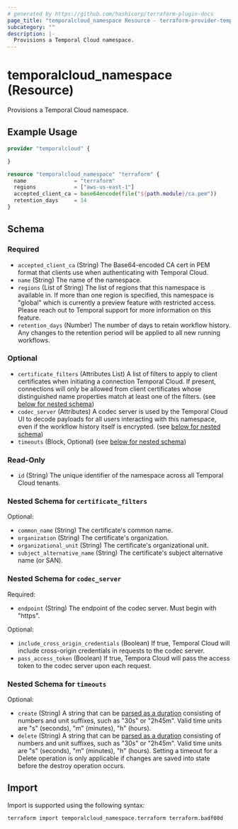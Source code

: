 ```yaml
---
# generated by https://github.com/hashicorp/terraform-plugin-docs
page_title: "temporalcloud_namespace Resource - terraform-provider-temporalcloud"
subcategory: ""
description: |-
  Provisions a Temporal Cloud namespace.
---
```


# temporalcloud_namespace (Resource)

Provisions a Temporal Cloud namespace.

## Example Usage

```terraform
provider "temporalcloud" {

}

resource "temporalcloud_namespace" "terraform" {
  name               = "terraform"
  regions            = ["aws-us-east-1"]
  accepted_client_ca = base64encode(file("${path.module}/ca.pem"))
  retention_days     = 14
}
```

<!-- schema generated by tfplugindocs -->
## Schema

### Required

- `accepted_client_ca` (String) The Base64-encoded CA cert in PEM format that clients use when authenticating with Temporal Cloud.
- `name` (String) The name of the namespace.
- `regions` (List of String) The list of regions that this namespace is available in. If more than one region is specified, this namespace is "global" which is currently a preview feature with restricted access. Please reach out to Temporal support for more information on this feature.
- `retention_days` (Number) The number of days to retain workflow history. Any changes to the retention period will be applied to all new running workflows.

### Optional

- `certificate_filters` (Attributes List) A list of filters to apply to client certificates when initiating a connection Temporal Cloud. If present, connections will only be allowed from client certificates whose distinguished name properties match at least one of the filters. (see [below for nested schema](#nestedatt--certificate_filters))
- `codec_server` (Attributes) A codec server is used by the Temporal Cloud UI to decode payloads for all users interacting with this namespace, even if the workflow history itself is encrypted. (see [below for nested schema](#nestedatt--codec_server))
- `timeouts` (Block, Optional) (see [below for nested schema](#nestedblock--timeouts))

### Read-Only

- `id` (String) The unique identifier of the namespace across all Temporal Cloud tenants.

<a id="nestedatt--certificate_filters"></a>
### Nested Schema for `certificate_filters`

Optional:

- `common_name` (String) The certificate's common name.
- `organization` (String) The certificate's organization.
- `organizational_unit` (String) The certificate's organizational unit.
- `subject_alternative_name` (String) The certificate's subject alternative name (or SAN).


<a id="nestedatt--codec_server"></a>
### Nested Schema for `codec_server`

Required:

- `endpoint` (String) The endpoint of the codec server. Must begin with "https".

Optional:

- `include_cross_origin_credentials` (Boolean) If true, Temporal Cloud will include cross-origin credentials in requests to the codec server.
- `pass_access_token` (Boolean) If true, Tempora Cloud will pass the access token to the codec server upon each request.


<a id="nestedblock--timeouts"></a>
### Nested Schema for `timeouts`

Optional:

- `create` (String) A string that can be [parsed as a duration](https://pkg.go.dev/time#ParseDuration) consisting of numbers and unit suffixes, such as "30s" or "2h45m". Valid time units are "s" (seconds), "m" (minutes), "h" (hours).
- `delete` (String) A string that can be [parsed as a duration](https://pkg.go.dev/time#ParseDuration) consisting of numbers and unit suffixes, such as "30s" or "2h45m". Valid time units are "s" (seconds), "m" (minutes), "h" (hours). Setting a timeout for a Delete operation is only applicable if changes are saved into state before the destroy operation occurs.

## Import

Import is supported using the following syntax:

```shell
terraform import temporalcloud_namespace.terraform terraform.badf00d
```
